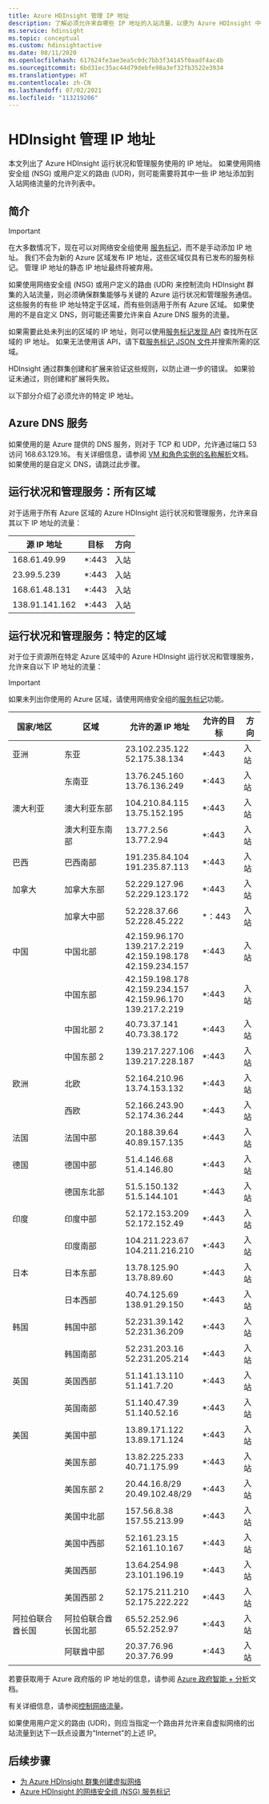 ```yaml
---
title: Azure HDInsight 管理 IP 地址
description: 了解必须允许来自哪些 IP 地址的入站流量，以便为 Azure HDInsight 中的虚拟网络正确配置网络安全组和用户定义的路由。
ms.service: hdinsight
ms.topic: conceptual
ms.custom: hdinsightactive
ms.date: 08/11/2020
ms.openlocfilehash: 617624fe3ae3ea5c0dc7bb3f34145f0aadf4ac4b
ms.sourcegitcommit: 6bd31ec35ac44d79debfe98a3ef32fb3522e3934
ms.translationtype: HT
ms.contentlocale: zh-CN
ms.lasthandoff: 07/02/2021
ms.locfileid: "113219206"
---
```

# <a name="hdinsight-management-ip-addresses"></a>HDInsight 管理 IP 地址

本文列出了 Azure HDInsight 运行状况和管理服务使用的 IP 地址。 如果使用网络安全组 (NSG) 或用户定义的路由 (UDR)，则可能需要将其中一些 IP 地址添加到入站网络流量的允许列表中。

## <a name="introduction"></a>简介
 
> [!Important]
> 在大多数情况下，现在可以对网络安全组使用 [服务标记](hdinsight-service-tags.md)，而不是手动添加 IP 地址。 我们不会为新的 Azure 区域发布 IP 地址，这些区域仅具有已发布的服务标记。 管理 IP 地址的静态 IP 地址最终将被弃用。

如果使用网络安全组 (NSG) 或用户定义的路由 (UDR) 来控制流向 HDInsight 群集的入站流量，则必须确保群集能够与关键的 Azure 运行状况和管理服务通信。  这些服务的有些 IP 地址特定于区域，而有些则适用于所有 Azure 区域。 如果使用的不是自定义 DNS，则可能还需要允许来自 Azure DNS 服务的流量。

如果需要此处未列出的区域的 IP 地址，则可以使用[服务标记发现 API](../virtual-network/service-tags-overview.md#use-the-service-tag-discovery-api-public-preview) 查找所在区域的 IP 地址。 如果无法使用该 API，请下载[服务标记 JSON 文件](../virtual-network/service-tags-overview.md#discover-service-tags-by-using-downloadable-json-files)并搜索所需的区域。

HDInsight 通过群集创建和扩展来验证这些规则，以防止进一步的错误。 如果验证未通过，则创建和扩展将失败。

以下部分介绍了必须允许的特定 IP 地址。

## <a name="azure-dns-service"></a>Azure DNS 服务

如果使用的是 Azure 提供的 DNS 服务，则对于 TCP 和 UDP，允许通过端口 53 访问 168.63.129.16。 有关详细信息，请参阅 [VM 和角色实例的名称解析](../virtual-network/virtual-networks-name-resolution-for-vms-and-role-instances.md)文档。 如果使用的是自定义 DNS，请跳过此步骤。

## <a name="health-and-management-services-all-regions"></a>运行状况和管理服务：所有区域

对于适用于所有 Azure 区域的 Azure HDInsight 运行状况和管理服务，允许来自其以下 IP 地址的流量：

| 源 IP 地址 | 目标  | 方向 |
| ---- | ----- | ----- |
| 168.61.49.99 | \*:443 | 入站 |
| 23.99.5.239 | \*:443 | 入站 |
| 168.61.48.131 | \*:443 | 入站 |
| 138.91.141.162 | \*:443 | 入站 |

## <a name="health-and-management-services-specific-regions"></a>运行状况和管理服务：特定的区域

对于位于资源所在特定 Azure 区域中的 Azure HDInsight 运行状况和管理服务，允许来自以下 IP 地址的流量：

> [!IMPORTANT]  
> 如果未列出你使用的 Azure 区域，请使用网络安全组的[服务标记](hdinsight-service-tags.md)功能。

| 国家/地区 | 区域 | 允许的源 IP 地址 | 允许的目标 | 方向 |
| ---- | ---- | ---- | ---- | ----- |
| 亚洲 | 东亚 | 23.102.235.122<br>52.175.38.134 | \*:443 | 入站 |
| &nbsp; | 东南亚 | 13.76.245.160<br>13.76.136.249 | \*:443 | 入站 |
| 澳大利亚 | 澳大利亚东部 | 104.210.84.115<br>13.75.152.195 | \*:443 | 入站 |
| &nbsp; | 澳大利亚东南部 | 13.77.2.56<br>13.77.2.94 | \*:443 | 入站 |
| 巴西 | 巴西南部 | 191.235.84.104<br>191.235.87.113 | \*:443 | 入站 |
| 加拿大 | 加拿大东部 | 52.229.127.96<br>52.229.123.172 | \*:443 | 入站 |
| &nbsp; | 加拿大中部 | 52.228.37.66<br>52.228.45.222 |\*：443 | 入站 |
| 中国 | 中国北部 | 42.159.96.170<br>139.217.2.219<br>42.159.198.178<br>42.159.234.157 | \*:443 | 入站 |
| &nbsp; | 中国东部 | 42.159.198.178<br>42.159.234.157<br>42.159.96.170<br>139.217.2.219 | \*:443 | 入站 |
| &nbsp; | 中国北部 2 | 40.73.37.141<br>40.73.38.172 | \*:443 | 入站 |
| &nbsp; | 中国东部 2 | 139.217.227.106<br>139.217.228.187 | \*:443 | 入站 |
| 欧洲 | 北欧 | 52.164.210.96<br>13.74.153.132 | \*:443 | 入站 |
| &nbsp; | 西欧| 52.166.243.90<br>52.174.36.244 | \*:443 | 入站 |
| 法国 | 法国中部| 20.188.39.64<br>40.89.157.135 | \*:443 | 入站 |
| 德国 | 德国中部 | 51.4.146.68<br>51.4.146.80 | \*:443 | 入站 |
| &nbsp; | 德国东北部 | 51.5.150.132<br>51.5.144.101 | \*:443 | 入站 |
| 印度 | 印度中部 | 52.172.153.209<br>52.172.152.49 | \*:443 | 入站 |
| &nbsp; | 印度南部 | 104.211.223.67<br>104.211.216.210 | \*:443 | 入站 |
| 日本 | 日本东部 | 13.78.125.90<br>13.78.89.60 | \*:443 | 入站 |
| &nbsp; | 日本西部 | 40.74.125.69<br>138.91.29.150 | \*:443 | 入站 |
| 韩国 | 韩国中部 | 52.231.39.142<br>52.231.36.209 | \*:443 | 入站 |
| &nbsp; | 韩国南部 | 52.231.203.16<br>52.231.205.214 | \*:443 | 入站
| 英国 | 英国西部 | 51.141.13.110<br>51.141.7.20 | \*:443 | 入站 |
| &nbsp; | 英国南部 | 51.140.47.39<br>51.140.52.16 | \*:443 | 入站 |
| 美国 | 美国中部 | 13.89.171.122<br>13.89.171.124 | \*:443 | 入站 |
| &nbsp; | 美国东部 | 13.82.225.233<br>40.71.175.99 | \*:443 | 入站 |
| &nbsp; | 美国东部 2 | 20.44.16.8/29<br>20.49.102.48/29 | \*:443 | 入站 |
| &nbsp; | 美国中北部 | 157.56.8.38<br>157.55.213.99 | \*:443 | 入站 |
| &nbsp; | 美国中西部 | 52.161.23.15<br>52.161.10.167 | \*:443 | 入站 |
| &nbsp; | 美国西部 | 13.64.254.98<br>23.101.196.19 | \*:443 | 入站 |
| &nbsp; | 美国西部 2 | 52.175.211.210<br>52.175.222.222 | \*:443 | 入站 |
| 阿拉伯联合酋长国 | 阿拉伯联合酋长国北部 | 65.52.252.96<br>65.52.252.97 | \*:443 | 入站 |
| &nbsp; | 阿联酋中部 | 20.37.76.96<br>20.37.76.99 | \*:443 | 入站 |

若要获取用于 Azure 政府版的 IP 地址的信息，请参阅 [Azure 政府智能 + 分析](../azure-government/compare-azure-government-global-azure.md)文档。

有关详细信息，请参阅[控制网络流量](./control-network-traffic.md)。

如果使用用户定义的路由 (UDR)，则应当指定一个路由并允许来自虚拟网络的出站流量到达下一跃点设置为“Internet”的上述 IP。

## <a name="next-steps"></a>后续步骤

* [为 Azure HDInsight 群集创建虚拟网络](hdinsight-create-virtual-network.md)
* [Azure HDInsight 的网络安全组 (NSG) 服务标记](hdinsight-service-tags.md)
